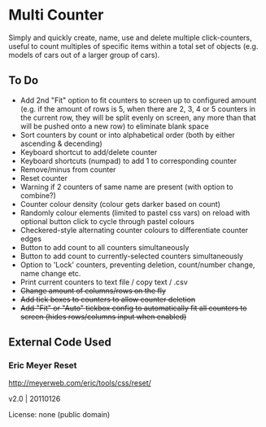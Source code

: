 # Multi Counter
Simply and quickly create, name, use and delete multiple click-counters, useful to count multiples of specific items within a total set of objects (e.g. models of cars out of a larger group of cars).

## To Do
- Add 2nd "Fit" option to fit counters to screen up to configured amount (e.g. if the amount of rows is 5, when there are 2, 3, 4 or 5 counters in the current row, they will be split evenly on screen, any more than that will be pushed onto a new row) to eliminate blank space 
- Sort counters by count or into alphabetical order (both by either ascending & decending)
- Keyboard shortcut to add/delete counter
- Keyboard shortcuts (numpad) to add 1 to corresponding counter
- Remove/minus from counter
- Reset counter
- Warning if 2 counters of same name are present (with option to combine?)
- Counter colour density (colour gets darker based on count)
- Randomly colour elements (limited to pastel css vars) on reload with optional button click to cycle through pastel colours
- Checkered-style alternating counter colours to differentiate counter edges
- Button to add count to all counters simultaneously
- Button to add count to currently-selected counters simultaneously
- Option to 'Lock' counters, preventing deletion, count/number change, name change etc.
- Print current counters to text file / copy text / .csv
- ~~Change amount of columns/rows on the fly~~
- ~~Add tick boxes to counters to allow counter deletion~~
- ~~Add "Fit" or "Auto" tickbox config to automatically fit all counters to screen (hides rows/columns input when enabled)~~

## External Code Used

### Eric Meyer Reset

http://meyerweb.com/eric/tools/css/reset/

v2.0 | 20110126

License: none (public domain)
